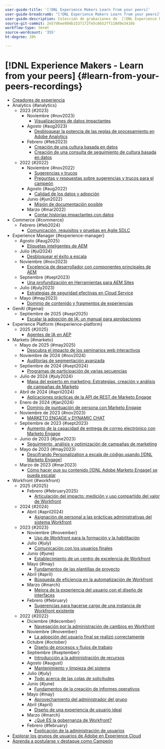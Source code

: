 ```yaml
---
user-guide-title: '[!DNL Experience Makers Learn from your peers]'
user-guide-breadcrumb: "[!DNL Experience Makers Learn from your peers]"
user-guide-description: Colección de grabaciones de  [!DNL Experience Makers Learn from your peers]
source-git-commit: 2e57d6ee984b1537172fe5c6652ff110d9e3416b
workflow-type: tm+mt
source-wordcount: '355'
ht-degree: 20%

---
```



# [!DNL Experience Makers - Learn from your peers] {#learn-from-your-peers-recordings}

+ [Creadores de experiencia](overview.md)
+ Analytics {#analytics}
   + 2023 {#2023}
      + Noviembre {#nov2023}
         + [Visualizaciones de datos impactantes](analytics/nov2023/impactful-data-visualizations.md)
      + Agosto {#aug2023}
         + [Desbloquear la potencia de las reglas de procesamiento en Adobe Analytics](analytics/aug2023/processing-rules.md)
      + Febrero {#feb2023}
         + [Creación de una cultura basada en datos](analytics/feb2023/data-driven-culture.md)
         + [Creación de una consulta de seguimiento de cultura basada en datos](analytics/feb2023/data-driven-culture-q-and-a.md)
   + 2022 {#2022}
      + Noviembre {#nov2022}
         + [Sugerencias y trucos](analytics/nov2022/tips-and-tricks.md)
         + [Preguntas y respuestas sobre sugerencias y trucos para el campeón](analytics/nov2022/tips-and-tricks-q-and-a.md)
      + Agosto {#aug2022}
         + [Calidad de los datos y adopción](analytics/aug2022/data-quality.md)
      + Junio {#jun2022}
         + [Misión de documentación posible](analytics/june2022/mission-possible.md)
      + Marzo {#mar2022}
         + [Contar historias impactantes con datos](analytics/mar2022/stories-with-data.md)
+ Commerce {#commerce}
   + Febrero {#feb2024}
      + [Comunicación, requisitos y pruebas en Agile SDLC](commerce/2024/agile-sdlc.md)
+ Experience Manager {#experience-manager}
   + Agosto {#aug2025}
      + [Etiquetas inteligentes de AEM](experience-manager/aug2025/smart-tags.md)
   + Julio {#jul2024}
      + [Desbloquear el éxito a escala](experience-manager/july2024/global-digital-presence.md)
   + Noviembre {#nov2023}
      + [Excelencia de desarrollador con componentes principales de AEM](experience-manager/nov2023/core-components.md)
   + Septiembre {#sept2023}
      + [Una profundización en Herramientas para AEM Sites](experience-manager/sept2023/aem-sites-tools.md)
   + Julio {#july2023}
      + [Estrategias de seguridad efectivas en Cloud Service](experience-manager/july2023/effective-security-strategies-in-cloud-service.md)
   + Mayo {#may2023}
      + [Dominio de contenido y fragmentos de experiencias](experience-manager/may2023/mastering-content-and-experience-fragments.md)
+ GenAI {#genai}
   + Septiembre de 2025 {#sept2025}
      + [Escalar la adopción de IA: un manual para aprobaciones](genai/sept2025/scale-ai-adoption-a-playbook-for-approvals.md)
+ Experience Platform {#experience-platform}
   + 2025 {#2025}
      + [Agentes de IA en AEP](platform/ai-agents.md)
+ Marketo {#marketo}
   + Mayo de 2025 {#may2025}
      + [Descubra el impacto de los seminarios web interactivos](marketo/may2025/interactive-webinars.md)
   + Noviembre de 2024 {#nov2024}
      + [Auditorías de segmentación avanzada](marketo/nov2024/advanced-segmentation.md)
   + Septiembre de 2024 {#sept2024}
      + [Programas de participación de varias secuencias](marketo/sept2024/multi-stream-engagement-programs.md)
   + Julio de 2024 {#july2024}
      + [Mapa del experto en marketing: Estrategias, creación y análisis de campañas de Marketo](marketo/july2024/marketers-map-marketo-campaigns.md)
   + Abril de 2024 {#april2024}
      + [Aplicaciones prácticas de la API de REST de Marketo Engage](marketo/april2024/practical-applications-of-marketo-engage-rest-api.md)
   + Enero de 2024 {#jan2024}
      + [Dominio de puntuación de persona con Marketo Engage](marketo/jan2024/person-scoring-mastery.md)
   + Noviembre de 2023 {#nov2023}
      + [MARKETO ENGAGE y DYNAMIC CHAT](marketo/nov2023/dynamic-chat.md)
   + Septiembre de 2023 {#sept2023}
      + [Aumento de la capacidad de entrega de correo electrónico con Marketo Engage](marketo/sept2023/email-deliverability.md)
   + Junio de 2023 {#june2023}
      + [Seguimiento, análisis y optimización de campañas de marketing](marketo/june2023/marketing-campaigns.md)
   + Mayo de 2023 {#may2023}
      + [Descifrando Personalization a escala de código usando  [!DNL Marketo Engage]](marketo/may2023/personalization-at-scale.md)
   + Marzo de 2023 {#mar2023}
      + [Cómo hacer que su contenido  [!DNL Adobe Marketo Engage] se pueda escalar](marketo/mar2023/templates-tokens-teamwork.md)
+ Workfront {#workfront}
   + 2025 {#2025}
      + Febrero {#february2025}
         + [Articulación del impacto: medición y uso compartido del valor de Workfront](workfront/2025/how-to-measure-and-share-workfront-value.md)
   + 2024 {#2024}
      + Abril {#april2024}
         + [Asignación de personal a las prácticas administrativas del sistema Workfront](workfront/2024/04/staffing-your-workfront-system-admin-practice.md)
   + 2023 {#2023}
      + Noviembre {#november}
         + [Uso de Workfront para la formación y la habilitación](workfront/2023/11/using-workfront-for-training-and-enablement.md)
      + Julio {#july}
         + [Comunicación con los usuarios finales](workfront/2023/07/communicating-with-end-users.md)
      + Junio {#june}
         + [Establecimiento de un centro de excelencia de Workfront](workfront/2023/06/establishing-a-workfront-center-of-excellence.md)
      + Mayo {#may}
         + [Fundamentos de las plantillas de proyecto](workfront/2023/05/foundations-of-project-templates.md)
      + Abril {#april}
         + [Búsqueda de eficiencia en la automatización de Workfront](workfront/2023/04/finding-efficiencies-in-workfront-automation.md)
      + Marzo {#march}
         + [Mejora de la experiencia del usuario con el diseño de interfaces](workfront/2023/03/improving-user-experience-with-interface-design.md)
      + Febrero {#february}
         + [Sugerencias para hacerse cargo de una instancia de Workfront existente](workfront/2023/02/tips-for-taking-over-an-existing-workfront-instance.md)
   + 2022 {#2022}
      + Diciembre {#december}
         + [Navegación por la administración de cambios en Workfront](workfront/2022/12/navigating-change-management.md)
      + Noviembre {#november}
         + [La adopción del usuario final se realizó correctamente](workfront/2022/11/successful-end-user-adoption.md)
      + Octubre {#october}
         + [Diseño de procesos y flujos de trabajo](workfront/2022/10/workflow-and-process-design.md)
      + Septiembre {#september}
         + [Introducción a la administración de recursos](workfront/2022/09/getting-started-with-resource-management.md)
      + Agosto {#august}
         + [Mantenimiento y limpieza del sistema](workfront/2022/08/system-maintenance-and-cleanup.md)
      + Julio {#july}
         + [Todo acerca de las colas de solicitudes](workfront/2022/07/all-about-request-queues.md)
      + Junio {#june}
         + [Fundamentos de la creación de informes operativos](workfront/2022/06/foundations-of-operational-reporting.md)
      + Mayo {#may}
         + [Aprovechamiento del administrador del grupo](workfront/2022/05/leveraging-the-group-admin.md)
      + Abril {#april}
         + [Diseño de una experiencia de usuario ideal](workfront/2022/04/designing-an-ideal-user-experience.md)
      + Marzo {#march}
         + [¿Qué ES la gobernanza de Workfront?](workfront/2022/03/what-is-workfront-governance.md)
      + Febrero {#february}
         + [Explicación de la administración de usuarios](workfront/2022/02/understanding-user-management.md)
+ [Explorar los grupos de usuarios de Adobe en Experience Cloud](./adobe-user-groups.md)
+ [Aprenda a postularse y destaque como Campeón](./adobe-champion-application.md)
